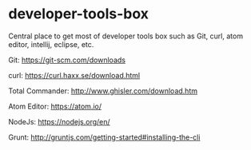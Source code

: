 # developer-tools-box
Central place to get most of developer tools box such as Git, curl, atom editor, intellij, eclipse, etc.

Git:
https://git-scm.com/downloads

curl:
https://curl.haxx.se/download.html

Total Commander:
http://www.ghisler.com/download.htm

Atom Editor:
https://atom.io/

NodeJs:
https://nodejs.org/en/

Grunt:
http://gruntjs.com/getting-started#installing-the-cli

